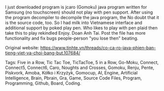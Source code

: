 I just downloaded program is jcaro (Gomoku) java program written for Samsung (no touchscreen) should not play with pen support. After using the program decompiler to decompile the java program, the No doubt that it is the source code, too. So I had milk into Vietnamese interface and additional support by poked play pen. Who likes to play with pen plaid then take this to play rekindled Enjoy. Doan Anh Tai. Post the file has more functionality and fix bugs people-person "you lose then" beating.

Original website: https://www.tinhte.vn/threads/co-ca-ro-java-phien-ban-tieng-viet-va-choi-bang-but.107684/

Tags: Five in a Row, Tic Tac Toe, TicTacToe, 5 in a Row, Go-Moku, Connect, Connect5, Connect6, Caro, Noughts and Crosses, Gomoku, Renju, Pente, Piskvork, Amoba, Kółko i Krzyżyk, Gomocup, AI, Engine, Artificial Intelligence, Brain, Pbrain, Gra, Game, Source Code Files, Program, Programming, Github, Board, Coding.